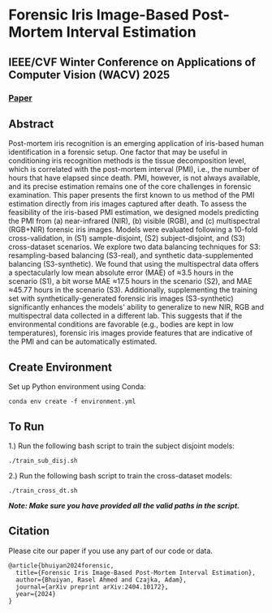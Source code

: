 # Forensic Iris Image-Based Post-Mortem Interval Estimation

## IEEE/CVF Winter Conference on Applications of Computer Vision (WACV) 2025

### [Paper](https://arxiv.org/pdf/2404.10172)

## Abstract
Post-mortem iris recognition is an emerging application of iris-based human identification in a forensic setup. One factor that may be useful in conditioning iris recognition methods is the tissue decomposition level, which is correlated with the post-mortem interval (PMI), i.e., the number of hours that have elapsed since death. PMI, however, is not always available, and its precise estimation remains one of the core challenges in forensic examination. This paper presents the first known to us method of the PMI estimation directly from iris images captured after death. To assess the feasibility of the iris-based PMI estimation, we designed models predicting the PMI from (a) near-infrared (NIR), (b) visible (RGB), and (c) multispectral (RGB+NIR) forensic iris images. Models were evaluated following a 10-fold cross-validation, in (S1) sample-disjoint, (S2) subject-disjoint, and (S3) cross-dataset scenarios. We explore two data balancing techniques for S3: resampling-based balancing (S3-real), and synthetic data-supplemented balancing (S3-synthetic). We found that using the multispectral data offers a spectacularly low mean absolute error (MAE) of ≈3.5 hours in the scenario (S1), a bit worse MAE ≈17.5 hours in the scenario (S2), and MAE ≈45.77 hours in the scenario (S3). Additionally, supplementing the training set with synthetically-generated forensic iris images (S3-synthetic) significantly enhances the models' ability to generalize to new NIR, RGB and multispectral data collected in a different lab. This suggests that if the environmental conditions are favorable (e.g., bodies are kept in low temperatures), forensic iris images provide features that are indicative of the PMI and can be automatically estimated.


## Create Environment
Set up Python environment using Conda:

``
conda env create -f environment.yml
``

## To Run
1.) Run the following bash script to train the subject disjoint models:

``
./train_sub_disj.sh
``

2.) Run the following bash script to train the cross-dataset models:

``
./train_cross_dt.sh
``

***Note: Make sure you have provided all the valid paths in the script.***

## Citation
Please cite our paper if you use any part of our code or data.
```
@article{bhuiyan2024forensic,
  title={Forensic Iris Image-Based Post-Mortem Interval Estimation},
  author={Bhuiyan, Rasel Ahmed and Czajka, Adam},
  journal={arXiv preprint arXiv:2404.10172},
  year={2024}
}

